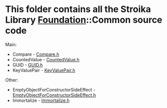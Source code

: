 # This folder contains all the Stroika Library [Foundation](../ReadMe.md)::Common source code

Main:

- Compare - [Compare.h](Compare.h)
- CountedValue - [CountedValue.h](CountedValue.h)
- GUID - [GUID.h](GUID.h)
- KeyValuePair - [KeyValuePair.h](KeyValuePair.h)

Other:

- EmptyObjectForConstructorSideEffect - [EmptyObjectForConstructorSideEffect.h](EmptyObjectForConstructorSideEffect.h)
- Immortalize - [Immortalize.h](Immortalize.h)
